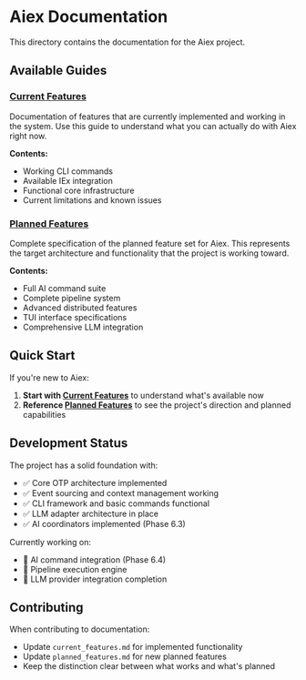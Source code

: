 # Aiex Documentation

This directory contains the documentation for the Aiex project.

## Available Guides

### [Current Features](current_features.md)
Documentation of features that are currently implemented and working in the system. Use this guide to understand what you can actually do with Aiex right now.

**Contents:**
- Working CLI commands
- Available IEx integration
- Functional core infrastructure
- Current limitations and known issues

### [Planned Features](planned_features.md)
Complete specification of the planned feature set for Aiex. This represents the target architecture and functionality that the project is working toward.

**Contents:**
- Full AI command suite
- Complete pipeline system
- Advanced distributed features
- TUI interface specifications
- Comprehensive LLM integration

## Quick Start

If you're new to Aiex:

1. **Start with [Current Features](current_features.md)** to understand what's available now
2. **Reference [Planned Features](planned_features.md)** to see the project's direction and planned capabilities

## Development Status

The project has a solid foundation with:
- ✅ Core OTP architecture implemented
- ✅ Event sourcing and context management working
- ✅ CLI framework and basic commands functional
- ✅ LLM adapter architecture in place
- ✅ AI coordinators implemented (Phase 6.3)

Currently working on:
- 🔄 AI command integration (Phase 6.4)
- 🔄 Pipeline execution engine
- 🔄 LLM provider integration completion

## Contributing

When contributing to documentation:
- Update `current_features.md` for implemented functionality
- Update `planned_features.md` for new planned features
- Keep the distinction clear between what works and what's planned